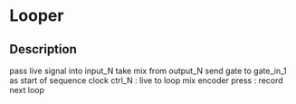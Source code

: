 # Looper

## Description

pass live signal into input_N
take mix from output_N
send gate to gate_in_1 as start of sequence clock
ctrl_N : live to loop mix
encoder press : record next loop
